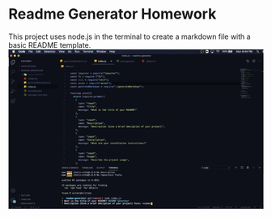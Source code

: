 # Readme Generator Homework
This project uses node.js in the terminal to create a markdown file with a basic README template.
![project gif](./assets/ezgif.com-gif-maker.gif)
